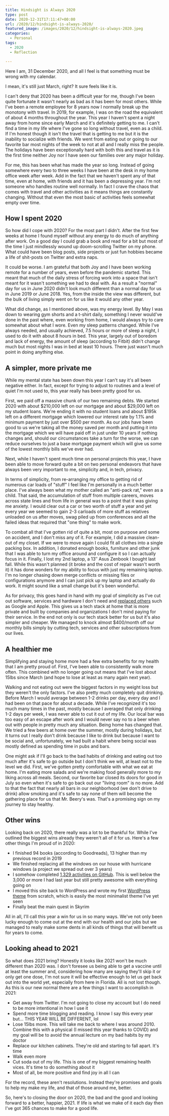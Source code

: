 ```yaml
---
title: Hindsight is Always 2020
type: post
date: 2020-12-31T17:11:47+00:00
url: /2020/12/hindsight-is-always-2020/
featured_image: /images/2020/12/hindsight-is-always-2020.jpeg
categories:
  - Personal
tags:
  - 2020
  - Reflection

---
```

Here I am, 31 December 2020, and all I feel is that something must be wrong with my calendar.

I mean, it's still just March, right? It sure feels like it is.

I can't deny that 2020 has been a difficult year for me, though I've been quite fortunate it wasn't nearly as bad as it has been for most others. While I've been a remote employee for 8 years now I normally break up the monotony with travel. In 2019, for example, I was on the road the equivalent of about 4 months throughout the year. This year I haven't spent a night away from home since early March and it's definitely getting to me. I can't find a time in my life where I've gone so long without travel, even as a child.
If I'm honest though it isn't the travel that is getting to me but it is the inability to socialize with friends. We went from eating out or going to our favorite bar most nights of the week to not at all and I really miss the people. The holidays have been exceptionally hard with both this and travel as it is the first time neither Joy nor I have seen our families over any major holiday.

For me, this has been what has made the year so long. Instead of going somewhere every two to three weeks I have been at the desk in my home office week after week. Add in the fact that we haven't spent any of that time, even at home, with friends and it has been a depressing year. I'm not someone who handles routine well normally. In fact I crave the chaos that comes with travel and other activities as it means things are constantly changing. Without that even the most basic of activities feels somewhat empty over time.

## How I spent 2020

So how did I cope with 2020? For the most part I didn't. After the first few weeks at home I found myself without any energy to do much of anything after work. On a good day I could grab a book and read for a bit but most of the time I just mindlessly wound up doom-scrolling Twitter on my phone. What could have been blog posts, side projects or just fun hobbies became a life of shit-posts on Twitter and extra naps.

It could be worse. I am grateful that both Joy and I have been working remote for a number of years, even before the pandemic started. This meant that much of the daily stress of forcing work into a space that isn't meant for it wasn't something we had to deal with. As a result a "normal" day for us in June 2020 didn't look much different than a normal day for us in June 2019 or June 2018. Yes, from the inside the view was different, but the bulk of living simply went on for us like it would any other year.

What did change, as I mentioned above, was my energy level. By May I was down to wearing gym shorts and a t-shirt daily, something I never would've done in the past where, even working from home, I would always try to care somewhat about what I wore. Even my sleep patterns changed. While I've always needed, and usually achieved, 7.5 hours or more of sleep a night, I used to do it with about 8 hours in bed. This year, largely out of boredom and lack of energy, the amount of sleep (according to Fitbit) didn't change much but most nights I was in bed at least 10 hours. There just wasn't much point in doing anything else.

## A simpler, more private me

While my mental state has been down this year I can't say it's all been negative either. In fact, except for trying to adjust to routines and a level of quiet I'm not used to, this year really has been pretty good for us.

First, we paid off a massive chunk of our two remaining debts. We started 2020 with about $210,000 left on our mortgage and about $29,000 left on my student loans. We're ending it with no student loans and about $195k left on a different mortgage which lowered our interest rate by 1.1% and minimum payment by just over $500 per month. As our jobs have been good to us we're taking all the money saved per month and putting it into the mortgage which we will have paid off in just under 10 years if nothing changes and, should our circumstances take a turn for the worse, we can reduce ourselves to just a base mortgage payment which will give us some of the lowest monthly bills we've ever had.

Next, while I haven't spent much time on personal projects this year, I have been able to move forward quite a bit on two personal endeavors that have always been very important to me, simplicity and, in tech, privacy.

In terms of simplicity, from re-arranging my office to getting rid of numerous car loads of "stuff" I feel like I'm personally in a much better place. I've always been what my mother called an "anti-pack rat," even as a child. That said, the accumulation of stuff from multiple careers, moves across state lines and from life in general was to a point that it was giving me anxiety. I would clear out a car or two worth of stuff a year and yet every year we seemed to gain 2-3 carloads of more stuff as relatives unloaded on us after moves, swag piled up from conferences and all the failed ideas that required that "one thing" to make work.

To combat all that I've gotten rid of quite a bit, most on purpose and some on accident, and I don't miss any of it. For example, I did a massive clean-out of my closet. If we were to move again I could fit all clothes into a single packing box. In addition, I donated enough books, furniture and other junk that I was able to turn my office around and configure it so I can actually focus in it. Finally, I lost my 2nd laptop, a 13&#8243; Asus Zenbook I bought last fall. While this wasn't planned (it broke and the cost of repair wasn't worth it) it has done wonders for my ability to focus with just my remaining laptop. I'm no longer chasing down merge conflicts or missing files or configurations anymore and I can just pick up my laptop and actually do work. It might sound like a small change but it's been wonderful.

As for privacy, this goes hand in hand with my goal of simplicity as I've cut out software, services and hardware I don't need and [replaced others][1] such as Google and Apple. This gives us a tech stack at home that is more private and built by companies and organizations I don't mind paying for their service. In the end not only is our tech stack better for us but it's also simpler and cheaper. We managed to knock almost $400/month off our monthly bills simply by cutting tech, services and other subscriptions from our lives.

## A healthier me

Simplifying and staying home more had a few extra benefits for my health that I am pretty proud of. First, I've been able to consistently walk more often. This combined with no longer going out means that I've lost about 15lbs since March (and hope to lose at least as many again next year).

Walking and not eating out were the biggest factors in my weight loss but they weren't the only factors. I've also pretty much completely quit drinking. Before March I would average between 1-2 drinks per day, every day and I had been on that pace for about a decade. While I've recognized it's too much many times in the past, mostly because I averaged that only drinking 1-2 days per week, I was never able to cut it out of my life. Our local bar was too easy of an escape after work and I would never say no to a beer when out with people in pretty much any situation. Being home has changed that. We tried a few beers at home over the summer, mostly during holidays, but it turns out I really don't drink because I like to drink but because I want to be social and, unfortunately, we had built a habit where being social was mostly defined as spending time in pubs and bars.

One might ask if I'll go back to the bad habits of drinking and eating out too much after it's safe to go outside but I don't think we will, at least not to the level we did. First, we've gotten pretty comfortable with what we eat at home. I'm eating more salads and we're making food generally more to my liking across all meals. Second, our favorite bar closed its doors for good in July so even when it's safe to go back out our "living room" is no more. Add to that the fact that nearly all bars in our neighborhood (we don't drive to drink) allow smoking and it's safe to say none of them will become the gathering place for us that Mr. Beery's was. That's a promising sign on my journey to stay healthy.

## Other wins

Looking back on 2020, there really was a lot to be thankful for. While I've outlined the biggest wins already they weren't all of it for us. Here's a few other things I'm proud of in 2020:

<ul class="wp-block-list">
  <li>
    I finished 94 books (according to Goodreads), 13 higher than my previous record in 2019
  </li>
  <li>
    We finished replacing all the windows on our house with hurricane windows (a project we spread out over 3 years)
  </li>
  <li>
    I somehow completed <a href="https://github.com/ChrisWiegman">1,329 activities on GitHub</a>. This is well below the 3,000 or more I had last year but still pretty awesome with everything going on
  </li>
  <li>
    I moved this site back to WordPress and wrote my first <a href="https://github.com/ChrisWiegman/chriswiegman-theme">WordPress theme</a> from scratch, which is easily the most minimalist theme I've yet seen
  </li>
  <li>
    Finally beat the main quest in Skyrim
  </li>
</ul>

All in all, I'll call this year a win for us in so many ways. We've not only been lucky enough to come out at the end with our health and our jobs but we managed to really make some dents in all kinds of things that will benefit us for years to come.

## Looking ahead to 2021

So what does 2021 bring? Honestly it looks like 2021 won't be much different than 2020 was. I don't foresee us being able to get a vaccine until at least the summer and, considering how many are saying they'll skip it or only get one dose, I'm not sure it will be effective enough to let us get back out into the world yet, especially from here in Florida. All is not lost though. As this is our new normal there are a few things I want to accomplish in 2021:

<ul class="wp-block-list">
  <li>
    Get away from Twitter. I'm not going to close my account but I do need to be more intentional in how I use it
  </li>
  <li>
    Spend more time blogging and reading. I know I say this every year but... THIS YEAR WILL BE DIFFERENT, lol
  </li>
  <li>
    Lose 15lbs more. This will take me back to where I was around 2010. Combine this with a physical (I missed this year thanks to COVID) and my goal will be to avoid the annual lecture on my bad habits by my doctor
  </li>
  <li>
    Replace our kitchen cabinets. They're old and starting to fall apart. It's time
  </li>
  <li>
    Walk even more
  </li>
  <li>
    Cut soda out of my life. This is one of my biggest remaining health vices. It's time to do something about it
  </li>
  <li>
    Most of all, be more positive and find joy in all I can
  </li>
</ul>

For the record, these aren't resolutions. Instead they're promises and goals to help my make my life, and that of those around me, better.

So, here's to closing the door on 2020, the bad and the good and looking forward to a better, happier, 2021. If life is what we make of it each day then I've got 365 chances to make for a good life.

 [1]: /2020/12/my-adventures-in-leaving-big-tech-a-status-update/
